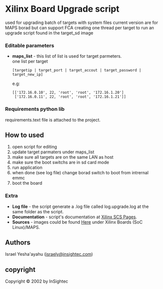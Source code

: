 # Xilinx Board Upgrade script

used for upgrading batch of targets with system files
current version are for MAPS borad but can support FCA
creating one thread per target to run an upgrade script found in the target_sd image


### Editable parameters
* **maps_list** - this list of list is used for target parmeters.<br />
  one list per target<br />
  ```
  [targetip | target_port | target_accout | target_password | target_new_ip]
  ```
  e.g:<br />
  ```
  [['172.16.0.10', 22, 'root', 'root', '172.16.1.20']
   ['172.16.0.11', 22, 'root', 'root', '172.16.1.21']]
  ```

### Requirements python lib
requirements.text file is attached to the project.

## How to used
1. open script for editing
2. update target parmaters under maps_list
3. make sure all targets are on the same LAN as host
4. make sure the boot switchs are in sd card mode
4. run application
5. when done (see log file) change borad switch to boot from intrernal emmc
5. boot the board

### Extra 
* **Log file** - the script generate a .log file called log.upgrade.log at the same folder as the script.<br />
* **Documentation** - script's documentation at [Xilinx SCS Pages](https://insightec.lightning.force.com/lightning/r/CompSuite__Document_Revision__c/a1g3Y000009zsc5QAA/view).
* **Sources** - images could be found [Here](\\torage\RnD_SW_Repos\Installations\Images) under Xilinx Boards (SoC Linux)/MAPS.


## Authors
Israel Yesha'ayahu (israely@insightec.com)

## copyright
Copyright © 2002 by InSightec
